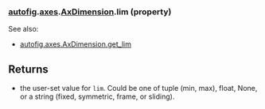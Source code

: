 ### [autofig](autofig.md).[axes](autofig.axes.md).[AxDimension](autofig.axes.AxDimension.md).lim (property)




See also:

* [autofig.axes.AxDimension.get_lim](autofig.axes.AxDimension.get_lim.md)

Returns
---------
* the user-set value for `lim`.  Could be one of tuple (min, max), float,
    None, or a string (fixed, symmetric, frame, or sliding).

